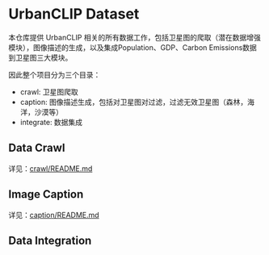 # UrbanCLIP Dataset

本仓库提供 UrbanCLIP 相关的所有数据工作，包括卫星图的爬取（潜在数据增强模块），图像描述的生成，以及集成Population、GDP、Carbon Emissions数据到卫星图三大模块。

因此整个项目分为三个目录：
+ crawl: 卫星图爬取
+ caption: 图像描述生成，包括对卫星图对过滤，过滤无效卫星图（森林，海洋，沙漠等）
+ integrate: 数据集成

## Data Crawl
详见：[crawl/README.md](crawl/README.md)

## Image Caption
详见：[caption/README.md](caption/README.md)

## Data Integration

